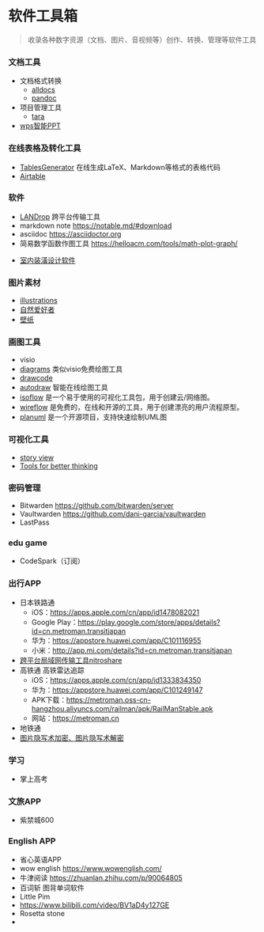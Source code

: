 # 软件工具箱
> 收录各种数字资源（文档、图片、音视频等）创作、转换、管理等软件工具


### 文档工具
- 文档格式转换
    - [alldocs](https://alldocs.app) 
    - [pandoc](https://www.pandoc.org/)
- 项目管理工具
	- [tara](https://tara.ai) 
- [wps智能PPT](https://aippt.wps.cn/welcome/) 

### 在线表格及转化工具
- [TablesGenerator](http://www.tablesgenerator.com) 在线生成LaTeX、Markdown等格式的表格代码
- [Airtable](https://airtable.com/)

### 软件
- [LANDrop](http://landrop.app) 跨平台传输工具
- markdown note <https://notable.md/#download>
- asciidoc <https://asciidoctor.org>
- 简易数学函数作图工具 <https://helloacm.com/tools/math-plot-graph/>
* [室内装潢设计软件](http://www.sweethome3d.com)

### 图片素材
- [illustrations](https://undraw.co)  
- [自然爱好者](https://www.inaturalist.org) 
- [壁纸](http://wallpaperswide.com) 

### 画图工具
- visio
- [diagrams](https://www.diagrams.net/) 类似visio免费绘图工具
- [drawcode](https://diagrams.mingrammer.com)
- [autodraw](https://www.autodraw.com/) 智能在线绘图工具
- [isoflow](https://isoflow.io/)  是一个易于使用的可视化工具包，用于创建云/网络图。
- [wireflow](https://wireflow.co/) 是免费的，在线和开源的工具，用于创建漂亮的用户流程原型。
- [planuml](https://plantuml.com/)  是一个开源项目，支持快速绘制UML图

### 可视化工具
- [story view](https://knightlab.northwestern.edu/projects)
- [Tools for better thinking](https://untools.co) 


###  密码管理
-  Bitwarden	https://github.com/bitwarden/server
-  Vaultwarden	https://github.com/dani-garcia/vaultwarden
-  LastPass
  
### edu game

*   CodeSpark（订阅）

### 出行APP
*   日本铁路通
    - iOS：https://apps.apple.com/cn/app/id1478082021
    - Google Play：https://play.google.com/store/apps/details?id=cn.metroman.transitjapan
    - 华为：https://appstore.huawei.com/app/C101116955
    - 小米：http://app.mi.com/details?id=cn.metroman.transitjapan
*   [跨平台局域网传输工具nitroshare](https://nitroshare.net)
*   高铁通 高铁雷达追踪
    - iOS：https://apps.apple.com/cn/app/id1333834350
    - 华为：https://appstore.huawei.com/app/C101249147
    - APK下载：https://metroman.oss-cn-hangzhou.aliyuncs.com/railman/apk/RailManStable.apk
    - 网站：https://metroman.cn
*   地铁通
*   [图片隐写术加密、图片隐写术解密](https://c.p2hp.com/yinxietu/)

### 学习
*   掌上高考

### 文旅APP
*   紫禁城600
  

### English APP
*   省心英语APP
*   wow english <https://www.wowenglish.com/>
*   牛津阅读 <https://zhuanlan.zhihu.com/p/90064805>
*   百词斩 图背单词软件
*   Little Pim
*   <https://www.bilibili.com/video/BV1aD4y127GE>
*   Rosetta stone
*





